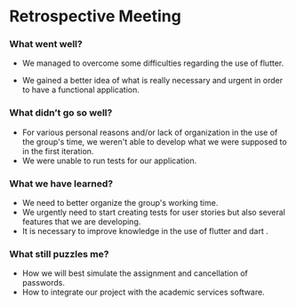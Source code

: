 # Retrospective Meeting
 
 
### What went well? 

* We managed to overcome some difficulties regarding the use of flutter.

* We gained a better idea of what is really necessary and urgent in order to have a functional application.

### What didn’t go so well?

* For various personal reasons and/or lack of organization in the use of the group's time, we weren't able to develop what we were supposed to in the first iteration. 
* We were unable to run tests for our application.

### What we have learned?

* We need to better organize the group's working time.
* We urgently need to start creating tests for user stories but also several features that we are developing.
* It is necessary to improve knowledge in the use of flutter and dart .

### What still puzzles me?

* How we will best simulate the assignment and cancellation of passwords.
* How to integrate our project with the academic services software.

